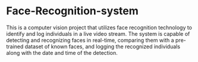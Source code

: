 # Face-Recognition-system
This is a computer vision project that utilizes face recognition technology to identify and log individuals in a live video stream. The system is capable of detecting and recognizing faces in real-time, comparing them with a pre-trained dataset of known faces, and logging the recognized individuals along with the date and time of the detection.
